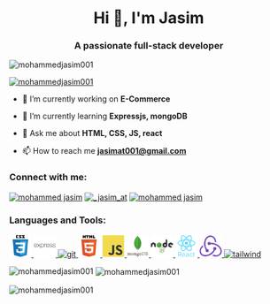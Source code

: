 <h1 align="center">Hi 👋, I'm Jasim</h1>
<h3 align="center">A passionate full-stack developer</h3>

<p align="left"> <img src="https://komarev.com/ghpvc/?username=mohammedjasim001&label=Profile%20views&color=0e75b6&style=flat" alt="mohammedjasim001" /> </p>

<p align="left"> <a href="https://github.com/ryo-ma/github-profile-trophy"><img src="https://github-profile-trophy.vercel.app/?username=mohammedjasim001" alt="mohammedjasim001" /></a> </p>

- 🔭 I’m currently working on **E-Commerce**

- 🌱 I’m currently learning **Expressjs, mongoDB**

- 💬 Ask me about **HTML, CSS, JS, react**

- 📫 How to reach me **jasimat001@gmail.com**

<h3 align="left">Connect with me:</h3>
<p align="left">
<a href="https://linkedin.com/in/mohammed jasim" target="blank"><img align="center" src="https://raw.githubusercontent.com/rahuldkjain/github-profile-readme-generator/master/src/images/icons/Social/linked-in-alt.svg" alt="mohammed jasim" height="30" width="40" /></a>
<a href="https://instagram.com/_jasim_at" target="blank"><img align="center" src="https://raw.githubusercontent.com/rahuldkjain/github-profile-readme-generator/master/src/images/icons/Social/instagram.svg" alt="_jasim_at" height="30" width="40" /></a>
<a href="https://www.leetcode.com/mohammed jasim" target="blank"><img align="center" src="https://raw.githubusercontent.com/rahuldkjain/github-profile-readme-generator/master/src/images/icons/Social/leet-code.svg" alt="mohammed jasim" height="30" width="40" /></a>
</p>

<h3 align="left">Languages and Tools:</h3>
<p align="left"> <a href="https://www.w3schools.com/css/" target="_blank" rel="noreferrer"> <img src="https://raw.githubusercontent.com/devicons/devicon/master/icons/css3/css3-original-wordmark.svg" alt="css3" width="40" height="40"/> </a> <a href="https://expressjs.com" target="_blank" rel="noreferrer"> <img src="https://raw.githubusercontent.com/devicons/devicon/master/icons/express/express-original-wordmark.svg" alt="express" width="40" height="40"/> </a> <a href="https://git-scm.com/" target="_blank" rel="noreferrer"> <img src="https://www.vectorlogo.zone/logos/git-scm/git-scm-icon.svg" alt="git" width="40" height="40"/> </a> <a href="https://www.w3.org/html/" target="_blank" rel="noreferrer"> <img src="https://raw.githubusercontent.com/devicons/devicon/master/icons/html5/html5-original-wordmark.svg" alt="html5" width="40" height="40"/> </a> <a href="https://developer.mozilla.org/en-US/docs/Web/JavaScript" target="_blank" rel="noreferrer"> <img src="https://raw.githubusercontent.com/devicons/devicon/master/icons/javascript/javascript-original.svg" alt="javascript" width="40" height="40"/> </a> <a href="https://www.mongodb.com/" target="_blank" rel="noreferrer"> <img src="https://raw.githubusercontent.com/devicons/devicon/master/icons/mongodb/mongodb-original-wordmark.svg" alt="mongodb" width="40" height="40"/> </a> <a href="https://nodejs.org" target="_blank" rel="noreferrer"> <img src="https://raw.githubusercontent.com/devicons/devicon/master/icons/nodejs/nodejs-original-wordmark.svg" alt="nodejs" width="40" height="40"/> </a> <a href="https://reactjs.org/" target="_blank" rel="noreferrer"> <img src="https://raw.githubusercontent.com/devicons/devicon/master/icons/react/react-original-wordmark.svg" alt="react" width="40" height="40"/> </a> <a href="https://redux.js.org" target="_blank" rel="noreferrer"> <img src="https://raw.githubusercontent.com/devicons/devicon/master/icons/redux/redux-original.svg" alt="redux" width="40" height="40"/> </a> <a href="https://tailwindcss.com/" target="_blank" rel="noreferrer"> <img src="https://www.vectorlogo.zone/logos/tailwindcss/tailwindcss-icon.svg" alt="tailwind" width="40" height="40"/> </a> </p>

<p><img align="left" src="https://github-readme-stats.vercel.app/api/top-langs?username=mohammedjasim001&show_icons=true&locale=en&layout=compact" alt="mohammedjasim001" /></p>

<p>&nbsp;<img align="center" src="https://github-readme-stats.vercel.app/api?username=mohammedjasim001&show_icons=true&locale=en" alt="mohammedjasim001" /></p>

<p><img align="center" src="https://github-readme-streak-stats.herokuapp.com/?user=mohammedjasim001&" alt="mohammedjasim001" /></p>
